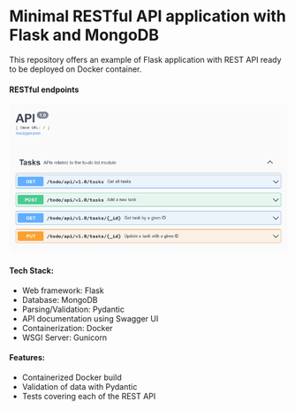 # Minimal RESTful API application with Flask and MongoDB

This repository offers an example of Flask application with REST API ready to be deployed on  Docker container.

#### RESTful endpoints

![swagger_ui.png](swagger_ui.png)

#### Tech Stack:

* Web framework: Flask
* Database: MongoDB
* Parsing/Validation: Pydantic
* API documentation using Swagger UI
* Containerization: Docker
* WSGI Server: Gunicorn

#### Features:

* Containerized Docker build
* Validation of data with Pydantic
* Tests covering each of the REST API
